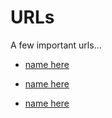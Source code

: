 # URLs
A few important urls...

 - [name here](https://github.com/Sos.md)  

 - [name here](https://github.com/ox.md)  
   
 - [name here](https://github.com/arch)  
